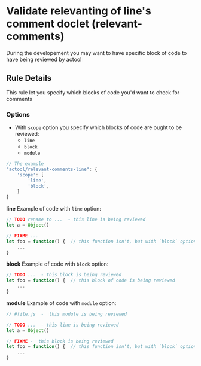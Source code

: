 # Validate relevanting of line&#39;s comment doclet (relevant-comments)

During the developement you may want to have specific block of code to have being reviewed by actool


## Rule Details

This rule let you specify which blocks of code you'd want to check for comments

### Options

- With `scope` option you specify which blocks of code  are ought to be reviewed:
  + `line`
  + `block`
  + `module`

```js
// The example
"actool/relevant-comments-line": {
    'scope': [
        'line',
        'block',
    ]
}
```

**line**
Example of code with `line` option:

```js
// TODO rename to ...  - this line is being reviewed
let a = Object()

// FIXME ...
let foo = function() {  // this function isn't, but with `block` option would be
    ...
}
```

**block**
Example of code with `block` option:

```js
// TODO ...  - this block is being reviewed
let foo = function() {  // this block of code is being reviewed
    ...
}
```

**module**
Example of code with `module` option:

```js
// #file.js  -  this module is being reviewed

// TODO ...  - this line is being reviewed
let a = Object()

// FIXME -  this block is being reviewed
let foo = function() {  // this function isn't, but with `block` option would be
    ...
}
```